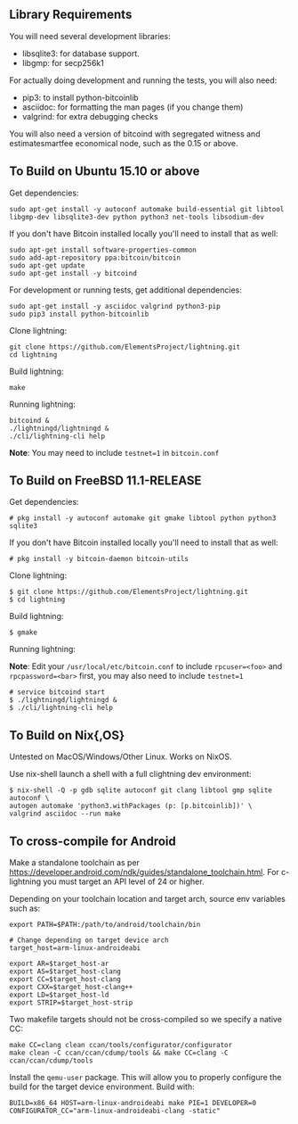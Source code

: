Library Requirements
--------------------

You will need several development libraries:
* libsqlite3: for database support.
* libgmp: for secp256k1

For actually doing development and running the tests, you will also need:
* pip3: to install python-bitcoinlib
* asciidoc: for formatting the man pages (if you change them)
* valgrind: for extra debugging checks

You will also need a version of bitcoind with segregated witness and
estimatesmartfee economical node, such as the 0.15 or above.

To Build on Ubuntu 15.10 or above
---------------------

Get dependencies:
```
sudo apt-get install -y autoconf automake build-essential git libtool libgmp-dev libsqlite3-dev python python3 net-tools libsodium-dev
```

If you don't have Bitcoin installed locally you'll need to install that
as well:
```
sudo apt-get install software-properties-common
sudo add-apt-repository ppa:bitcoin/bitcoin
sudo apt-get update
sudo apt-get install -y bitcoind
```

For development or running tests, get additional dependencies:
```
sudo apt-get install -y asciidoc valgrind python3-pip
sudo pip3 install python-bitcoinlib
```

Clone lightning:
```
git clone https://github.com/ElementsProject/lightning.git
cd lightning
```

Build lightning:
```
make
```

Running lightning:
```
bitcoind &
./lightningd/lightningd &
./cli/lightning-cli help
```
**Note**: You may need to include `testnet=1` in `bitcoin.conf`

To Build on FreeBSD 11.1-RELEASE
---------------------

Get dependencies:
```
# pkg install -y autoconf automake git gmake libtool python python3 sqlite3
```

If you don't have Bitcoin installed locally you'll need to install that
as well:
```
# pkg install -y bitcoin-daemon bitcoin-utils
```

Clone lightning:
```
$ git clone https://github.com/ElementsProject/lightning.git
$ cd lightning
```

Build lightning:
```
$ gmake
```

Running lightning:

**Note**: Edit your `/usr/local/etc/bitcoin.conf` to include
`rpcuser=<foo>` and `rpcpassword=<bar>` first, you may also need to
include `testnet=1`

```
# service bitcoind start
$ ./lightningd/lightningd &
$ ./cli/lightning-cli help
```

To Build on Nix{,OS}
--------------------

Untested on MacOS/Windows/Other Linux. Works on NixOS.

Use nix-shell launch a shell with a full clightning dev environment:

```
$ nix-shell -Q -p gdb sqlite autoconf git clang libtool gmp sqlite autoconf \
autogen automake 'python3.withPackages (p: [p.bitcoinlib])' \
valgrind asciidoc --run make
```

To cross-compile for Android
--------------------

Make a standalone toolchain as per
https://developer.android.com/ndk/guides/standalone_toolchain.html.
For c-lightning you must target an API level of 24 or higher.

Depending on your toolchain location and target arch, source env variables
such as:
```
export PATH=$PATH:/path/to/android/toolchain/bin

# Change depending on target device arch
target_host=arm-linux-androideabi

export AR=$target_host-ar
export AS=$target_host-clang
export CC=$target_host-clang
export CXX=$target_host-clang++
export LD=$target_host-ld
export STRIP=$target_host-strip
```

Two makefile targets should not be cross-compiled so we specify a native CC:
```
make CC=clang clean ccan/tools/configurator/configurator
make clean -C ccan/ccan/cdump/tools && make CC=clang -C ccan/ccan/cdump/tools
```

Install the `qemu-user` package.
This will allow you to properly configure
the build for the target device environment.
Build with:
```
BUILD=x86_64 HOST=arm-linux-androideabi make PIE=1 DEVELOPER=0 CONFIGURATOR_CC="arm-linux-androideabi-clang -static"
```
